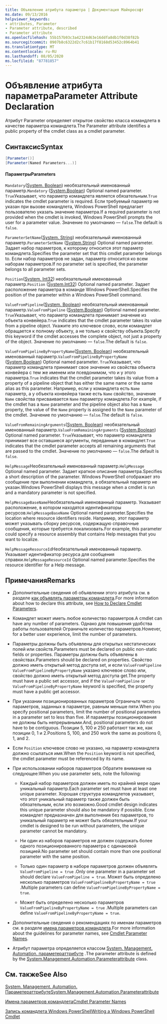 ```yaml
---
title: Объявление атрибута параметра | Документация Майкрософт
ms.date: 09/13/2016
helpviewer_keywords:
- attributes, Parameter
- Parameter attribute, described
- Parameter attribute
ms.openlocfilehash: 55b157b93c3a42324d63e16ddfa8db1f0d38f82b
ms.sourcegitcommit: 0907b8c6322d2c7c61b17f8168d53452c8964b41
ms.translationtype: MT
ms.contentlocale: ru-RU
ms.lasthandoff: 08/05/2020
ms.locfileid: "87781857"
---
```

# <a name="parameter-attribute-declaration"></a><span data-ttu-id="c29fb-102">Объявление атрибута параметра</span><span class="sxs-lookup"><span data-stu-id="c29fb-102">Parameter Attribute Declaration</span></span>

<span data-ttu-id="c29fb-103">Атрибут Parameter определяет открытое свойство класса командлета в качестве параметра командлета.</span><span class="sxs-lookup"><span data-stu-id="c29fb-103">The Parameter attribute identifies a public property of the cmdlet class as a cmdlet parameter.</span></span>

## <a name="syntax"></a><span data-ttu-id="c29fb-104">Синтаксис</span><span class="sxs-lookup"><span data-stu-id="c29fb-104">Syntax</span></span>

```csharp
[Parameter()]
[Parameter(Named Parameters...)]
```

#### <a name="parameters"></a><span data-ttu-id="c29fb-105">Параметры</span><span class="sxs-lookup"><span data-stu-id="c29fb-105">Parameters</span></span>

<span data-ttu-id="c29fb-106">`Mandatory`([System. Boolean](/dotnet/api/System.Boolean)) необязательный именованный параметр.</span><span class="sxs-lookup"><span data-stu-id="c29fb-106">`Mandatory` ([System.Boolean](/dotnet/api/System.Boolean)) Optional named parameter.</span></span> <span data-ttu-id="c29fb-107">`True`Указывает, что параметр командлета является обязательным.</span><span class="sxs-lookup"><span data-stu-id="c29fb-107">`True` indicates the cmdlet parameter is required.</span></span> <span data-ttu-id="c29fb-108">Если требуемый параметр не указан при вызове командлета, Windows PowerShell предлагает пользователю указать значение параметра.</span><span class="sxs-lookup"><span data-stu-id="c29fb-108">If a required parameter is not provided when the cmdlet is invoked, Windows PowerShell prompts the user for a parameter value.</span></span> <span data-ttu-id="c29fb-109">Значение по умолчанию — `false`.</span><span class="sxs-lookup"><span data-stu-id="c29fb-109">The default is `false`.</span></span>

<span data-ttu-id="c29fb-110">`ParameterSetName`([System. String](/dotnet/api/System.String)) необязательный именованный параметр.</span><span class="sxs-lookup"><span data-stu-id="c29fb-110">`ParameterSetName` ([System.String](/dotnet/api/System.String)) Optional named parameter.</span></span> <span data-ttu-id="c29fb-111">Задает набор параметров, к которому относится этот параметр командлета.</span><span class="sxs-lookup"><span data-stu-id="c29fb-111">Specifies the parameter set that this cmdlet parameter belongs to.</span></span> <span data-ttu-id="c29fb-112">Если набор параметров не задан, параметр относится ко всем наборам параметров.</span><span class="sxs-lookup"><span data-stu-id="c29fb-112">If no parameter set is specified, the parameter belongs to all parameter sets.</span></span>

<span data-ttu-id="c29fb-113">`Position`([System. Int32](/dotnet/api/System.Int32)) необязательный именованный параметр.</span><span class="sxs-lookup"><span data-stu-id="c29fb-113">`Position` ([System.Int32](/dotnet/api/System.Int32)) Optional named parameter.</span></span> <span data-ttu-id="c29fb-114">Задает расположение параметра в команде Windows PowerShell.</span><span class="sxs-lookup"><span data-stu-id="c29fb-114">Specifies the position of the parameter within a Windows PowerShell command.</span></span>

<span data-ttu-id="c29fb-115">`ValueFromPipeline`([System. Boolean](/dotnet/api/System.Boolean)) необязательный именованный параметр.</span><span class="sxs-lookup"><span data-stu-id="c29fb-115">`ValueFromPipeline` ([System.Boolean](/dotnet/api/System.Boolean)) Optional named parameter.</span></span> <span data-ttu-id="c29fb-116">`True`Указывает, что параметр командлета принимает значение из объекта конвейера.</span><span class="sxs-lookup"><span data-stu-id="c29fb-116">`True` indicates that the cmdlet parameter takes its value from a pipeline object.</span></span> <span data-ttu-id="c29fb-117">Укажите это ключевое слово, если командлет обращается к полному объекту, а не только к свойству объекта.</span><span class="sxs-lookup"><span data-stu-id="c29fb-117">Specify this keyword if the cmdlet accesses the complete object, not just a property of the object.</span></span> <span data-ttu-id="c29fb-118">Значение по умолчанию — `false`.</span><span class="sxs-lookup"><span data-stu-id="c29fb-118">The default is `false`.</span></span>

<span data-ttu-id="c29fb-119">`ValueFromPipelineByPropertyName`([System. Boolean](/dotnet/api/System.Boolean)) необязательный именованный параметр.</span><span class="sxs-lookup"><span data-stu-id="c29fb-119">`ValueFromPipelineByPropertyName` ([System.Boolean](/dotnet/api/System.Boolean)) Optional named parameter.</span></span> <span data-ttu-id="c29fb-120">`True`Указывает, что параметр командлета принимает свое значение из свойства объекта конвейера с тем же именем или псевдонимом, что и у этого параметра.</span><span class="sxs-lookup"><span data-stu-id="c29fb-120">`True` indicates that the cmdlet parameter takes its value from a property of a pipeline object that has either the same name or the same alias as this parameter.</span></span> <span data-ttu-id="c29fb-121">Например, если у командлета есть `Name` параметр, а у объекта конвейера также есть `Name` свойство, значение `Name` свойства присваивается `Name` параметру командлета.</span><span class="sxs-lookup"><span data-stu-id="c29fb-121">For example, if the cmdlet has a `Name` parameter and the pipeline object also has a `Name` property, the value of the `Name` property is assigned to the `Name` parameter of the cmdlet.</span></span> <span data-ttu-id="c29fb-122">Значение по умолчанию — `false`.</span><span class="sxs-lookup"><span data-stu-id="c29fb-122">The default is `false`.</span></span>

<span data-ttu-id="c29fb-123">`ValueFromRemainingArguments`([System. Boolean](/dotnet/api/System.Boolean)) необязательный именованный параметр.</span><span class="sxs-lookup"><span data-stu-id="c29fb-123">`ValueFromRemainingArguments` ([System.Boolean](/dotnet/api/System.Boolean)) Optional named parameter.</span></span> <span data-ttu-id="c29fb-124">`True`Указывает, что параметр командлета принимает все оставшиеся аргументы, переданные в командлет.</span><span class="sxs-lookup"><span data-stu-id="c29fb-124">`True` indicates that the cmdlet parameter accepts all remaining arguments that are passed to the cmdlet.</span></span> <span data-ttu-id="c29fb-125">Значение по умолчанию — `false`.</span><span class="sxs-lookup"><span data-stu-id="c29fb-125">The default is `false`.</span></span>

<span data-ttu-id="c29fb-126">`HelpMessage`Необязательный именованный параметр.</span><span class="sxs-lookup"><span data-stu-id="c29fb-126">`HelpMessage` Optional named parameter.</span></span> <span data-ttu-id="c29fb-127">Задает краткое описание параметра.</span><span class="sxs-lookup"><span data-stu-id="c29fb-127">Specifies a short description of the parameter.</span></span> <span data-ttu-id="c29fb-128">Windows PowerShell отображает это сообщение при выполнении командлета, а обязательный параметр не указан.</span><span class="sxs-lookup"><span data-stu-id="c29fb-128">Windows PowerShell displays this message when a cmdlet is run and a mandatory parameter is not specified.</span></span>

<span data-ttu-id="c29fb-129">`HelpMessageBaseName`Необязательный именованный параметр. Указывает расположение, в котором находятся идентификаторы ресурсов.</span><span class="sxs-lookup"><span data-stu-id="c29fb-129">`HelpMessageBaseName` Optional named parameter.Specifies the location where resource identifiers reside.</span></span> <span data-ttu-id="c29fb-130">Например, этот параметр может указывать сборку ресурсов, содержащую справочные сообщения, которые требуется локализовать.</span><span class="sxs-lookup"><span data-stu-id="c29fb-130">For example, this parameter could specify a resource assembly that contains Help messages that you want to localize.</span></span>

<span data-ttu-id="c29fb-131">`HelpMessageResourceId`Необязательный именованный параметр. Указывает идентификатор ресурса для сообщения справки.</span><span class="sxs-lookup"><span data-stu-id="c29fb-131">`HelpMessageResourceId` Optional named parameter.Specifies the resource identifier for a Help message.</span></span>

## <a name="remarks"></a><span data-ttu-id="c29fb-132">Примечания</span><span class="sxs-lookup"><span data-stu-id="c29fb-132">Remarks</span></span>

- <span data-ttu-id="c29fb-133">Дополнительные сведения об объявлении этого атрибута см. в разделе [как объявлять параметры командлета](./how-to-declare-cmdlet-parameters.md).</span><span class="sxs-lookup"><span data-stu-id="c29fb-133">For more information about how to declare this attribute, see [How to Declare Cmdlet Parameters](./how-to-declare-cmdlet-parameters.md).</span></span>

- <span data-ttu-id="c29fb-134">Командлет может иметь любое количество параметров.</span><span class="sxs-lookup"><span data-stu-id="c29fb-134">A cmdlet can have any number of parameters.</span></span> <span data-ttu-id="c29fb-135">Однако для повышения удобства работы пользователей Ограничьте количество параметров.</span><span class="sxs-lookup"><span data-stu-id="c29fb-135">However, for a better user experience, limit the number of parameters.</span></span>

- <span data-ttu-id="c29fb-136">Параметры должны быть объявлены для открытых нестатических полей или свойств.</span><span class="sxs-lookup"><span data-stu-id="c29fb-136">Parameters must be declared on public non-static fields or properties.</span></span> <span data-ttu-id="c29fb-137">Параметры должны быть объявлены в свойствах.</span><span class="sxs-lookup"><span data-stu-id="c29fb-137">Parameters should be declared on properties.</span></span> <span data-ttu-id="c29fb-138">Свойство должно иметь открытый метод доступа set, и если `ValueFromPipeline` `ValueFromPipelineByPropertyName` указано ключевое слово или, свойство должно иметь открытый метод доступа get.</span><span class="sxs-lookup"><span data-stu-id="c29fb-138">The property must have a public set accessor, and if the `ValueFromPipeline` or `ValueFromPipelineByPropertyName` keyword is specified, the property must have a public get accessor.</span></span>

- <span data-ttu-id="c29fb-139">При указании позиционированных параметров Ограничьте число параметров, заданных в параметре, равным меньше пяти.</span><span class="sxs-lookup"><span data-stu-id="c29fb-139">When you specify positional parameters,  limit the number of positional parameters in a parameter set to less than five.</span></span> <span data-ttu-id="c29fb-140">И параметры позиционирования не должны быть непрерывными.</span><span class="sxs-lookup"><span data-stu-id="c29fb-140">And, positional parameters do not have to be contiguous.</span></span> <span data-ttu-id="c29fb-141">Позиции 5, 100 и 250 работают так же, как позиции 0, 1 и 2.</span><span class="sxs-lookup"><span data-stu-id="c29fb-141">Positions 5, 100, and 250 work the same as positions 0, 1, and 2.</span></span>

- <span data-ttu-id="c29fb-142">Если `Position` ключевое слово не указано, на параметр командлета должно ссылаться имя.</span><span class="sxs-lookup"><span data-stu-id="c29fb-142">When the `Position` keyword is not specified, the cmdlet parameter must be referenced by its name.</span></span>

- <span data-ttu-id="c29fb-143">При использовании наборов параметров Обратите внимание на следующее:</span><span class="sxs-lookup"><span data-stu-id="c29fb-143">When you use parameter sets, note the following:</span></span>

  - <span data-ttu-id="c29fb-144">Каждый набор параметров должен иметь по крайней мере один уникальный параметр.</span><span class="sxs-lookup"><span data-stu-id="c29fb-144">Each parameter set must have at least one unique parameter.</span></span> <span data-ttu-id="c29fb-145">Хорошая структура командлетов указывает, что этот уникальный параметр также должен быть обязательным, если это возможно.</span><span class="sxs-lookup"><span data-stu-id="c29fb-145">Good cmdlet design indicates this unique parameter should also be mandatory if possible.</span></span> <span data-ttu-id="c29fb-146">Если командлет предназначен для выполнения без параметров, то уникальный параметр не может быть обязательным.</span><span class="sxs-lookup"><span data-stu-id="c29fb-146">If your cmdlet is designed to be run without parameters, the unique parameter cannot be mandatory.</span></span>

  - <span data-ttu-id="c29fb-147">Ни один из наборов параметров не должен содержать более одного позиционированного параметра с одинаковой позицией.</span><span class="sxs-lookup"><span data-stu-id="c29fb-147">No parameter set should contain more than one positional parameter with the same position.</span></span>

  - <span data-ttu-id="c29fb-148">Только один параметр в наборе параметров должен объявлять `ValueFromPipeline = true` .</span><span class="sxs-lookup"><span data-stu-id="c29fb-148">Only one parameter in a parameter set should declare `ValueFromPipeline = true`.</span></span> <span data-ttu-id="c29fb-149">Может быть определено несколько параметров `ValueFromPipelineByPropertyName = true` .</span><span class="sxs-lookup"><span data-stu-id="c29fb-149">Multiple parameters can define `ValueFromPipelineByPropertyName = true`.</span></span>

  - <span data-ttu-id="c29fb-150">Может быть определено несколько параметров `ValueFromPipelineByPropertyName = true` .</span><span class="sxs-lookup"><span data-stu-id="c29fb-150">Multiple parameters can define `ValueFromPipelineByPropertyName = true`.</span></span>

- <span data-ttu-id="c29fb-151">Дополнительные сведения о рекомендациях по именам параметров см. в разделе [имена параметров командлета](standard-cmdlet-parameter-names-and-types.md).</span><span class="sxs-lookup"><span data-stu-id="c29fb-151">For more information about the guidelines for parameter names, see [Cmdlet Parameter Names](standard-cmdlet-parameter-names-and-types.md).</span></span>

- <span data-ttu-id="c29fb-152">Атрибут параметра определяется классом [System. Management. Automation. параметераттрибуте](/dotnet/api/System.Management.Automation.ParameterAttribute) .</span><span class="sxs-lookup"><span data-stu-id="c29fb-152">The parameter attribute is defined by the [System.Management.Automation.Parameterattribute](/dotnet/api/System.Management.Automation.ParameterAttribute) class.</span></span>

## <a name="see-also"></a><span data-ttu-id="c29fb-153">См. также</span><span class="sxs-lookup"><span data-stu-id="c29fb-153">See Also</span></span>

[<span data-ttu-id="c29fb-154">System. Management. Automation. Параметераттрибуте</span><span class="sxs-lookup"><span data-stu-id="c29fb-154">System.Management.Automation.Parameterattribute</span></span>](/dotnet/api/System.Management.Automation.ParameterAttribute)

[<span data-ttu-id="c29fb-155">Имена параметров командлета</span><span class="sxs-lookup"><span data-stu-id="c29fb-155">Cmdlet Parameter Names</span></span>](standard-cmdlet-parameter-names-and-types.md)

[<span data-ttu-id="c29fb-156">Запись командлета Windows PowerShell</span><span class="sxs-lookup"><span data-stu-id="c29fb-156">Writing a Windows PowerShell Cmdlet</span></span>](./writing-a-windows-powershell-cmdlet.md)
